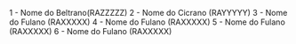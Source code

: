 1 - Nome do Beltrano(RAZZZZZ)
2 - Nome do Cicrano (RAYYYYY)
3 - Nome do Fulano  (RAXXXXX)
4 - Nome do Fulano  (RAXXXXX)
5 - Nome do Fulano  (RAXXXXX)
6 - Nome do Fulano  (RAXXXXX)
